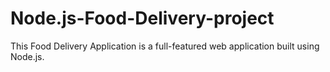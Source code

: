 # Node.js-Food-Delivery-project
This Food Delivery Application is a full-featured web application built using Node.js.
